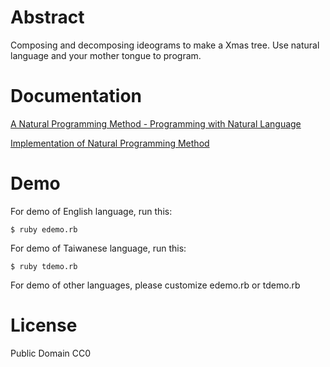 # Abstract
Composing and decomposing ideograms to make a Xmas tree. Use natural language and your mother tongue to program.

# Documentation
[A Natural Programming Method - Programming with Natural Language](http://www.codeproject.com/Articles/835067/A-Natural-Programming-Method-Programming-with-Natu)
 
[Implementation of Natural Programming Method](http://www.codeproject.com/Articles/862071/Implementation-of-Natural-Programming-Method)

# Demo

For demo of English language, run this:
```
$ ruby edemo.rb
```

For demo of Taiwanese language, run this:
```
$ ruby tdemo.rb
```

For demo of other languages, please customize edemo.rb or tdemo.rb

# License
Public Domain CC0
